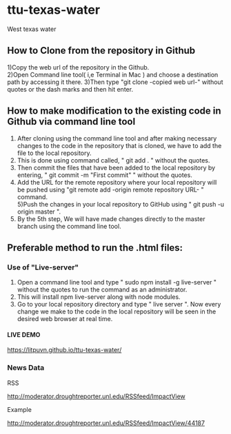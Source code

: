 # ttu-texas-water
West texas water <br />

## How to Clone from the repository in Github  <br />

1)Copy the web url of the repository in the Github.  <br />
2)Open Command line tool( i,e Terminal in Mac ) and choose a destination path by accessing it there.
3)Then type "git clone -copied web url-" without quotes or the dash marks and then hit enter.  <br />

## How to make modification to the existing code in Github via command line tool<br />

1) After cloning using the command line tool and after making necessary changes to the code in the repository that is cloned, we have to add the file to the local repository.  <br />
2) This is done using command called, " git add . " without the quotes.  <br />
3) Then commit the files that have been added to the local repository by entering, " git commit -m "First commit" " without the quotes.  <br />
4) Add the URL for the remote repository where your local repository will be pushed using "git remote add -origin remote repository URL- " command.  <br />
5)Push the changes in your local repository to GitHub using " git push -u origin master ".  <br />
6) By the 5th step, We will have made changes directly to the master branch using the command line tool.  <br />



## Preferable method to run the .html files:  <br />
 ### Use of "Live-server"  <br />
 
 1) Open a command line tool and type " sudo npm install -g live-server " without the quotes to run the command as an administrator.  <br />
 2) This will install npm live-server along with node modules.  <br />
 3) Go to your local repository directory and type " live server ". Now every change we make to the code in the local repository will be seen in the desired web browser at real time.<br />

#### LIVE DEMO

https://litpuvn.github.io/ttu-texas-water/

### News Data ###

RSS

http://moderator.droughtreporter.unl.edu/RSSfeed/ImpactView


Example

http://moderator.droughtreporter.unl.edu/RSSfeed/ImpactView/44187

